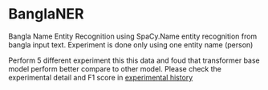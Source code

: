 # BanglaNER
Bangla Name Entity Recognition using SpaCy.Name entity recognition from bangla input text. Experiment is done only using one entity name (person)

Perform 5 different experiment this this data and foud that transformer base model perform better compare to other model. Please check the experimental detail and F1 score in [experimental history](./docs/experiment_history.md) 
